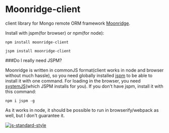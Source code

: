 # Moonridge-client 
client library for Mongo remote ORM framework [Moonridge](https://github.com/capaj/Moonridge).

Install with jspm(for browser) or npm(for node):

```
npm install moonridge-client

jspm install moonridge-client
``` 
###Do I really need JSPM?

Moonridge is written in commonJS format(client works in node and browser without much hassle), so you need globally installed [jspm](https://github.com/jspm/jspm-cli) to be able to install it with one command. For loading in the browser, you need [systemJS](https://github.com/systemjs/systemjs)(which JSPM installs for you).
If you don't have jspm, install it with this command:

    npm i jspm -g
    
As it works in node, it should be possible to run in browserify/webpack as well, but I don't guarantee it.

[![js-standard-style](https://cdn.rawgit.com/feross/standard/master/badge.svg)](https://github.com/feross/standard)
